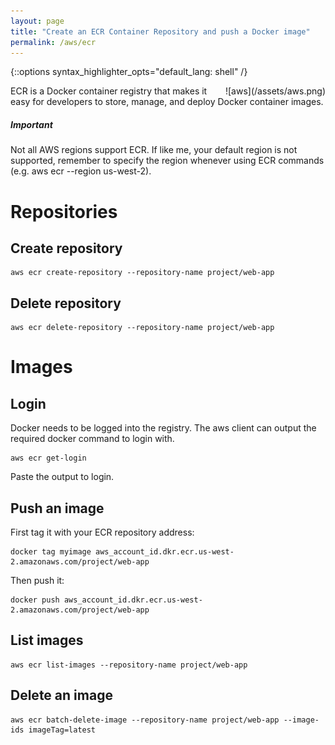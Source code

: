 ```yaml
---
layout: page
title: "Create an ECR Container Repository and push a Docker image"
permalink: /aws/ecr
---
```

{::options syntax_highlighter_opts="default_lang: shell" /}

<div style="float: right" markdown="1">
![aws](/assets/aws.png)
</div>

ECR is a Docker container registry that makes it easy for developers to store,
manage, and deploy Docker container images.

<div class="note">
    <h5>Important</h5>
    Not all AWS regions support ECR. If like me, your default region is not
    supported, remember to specify the region whenever using ECR commands (e.g.
    aws ecr --region us-west-2).
</div>

Repositories
============

Create repository
-----------------

    aws ecr create-repository --repository-name project/web-app

Delete repository
-----------------

    aws ecr delete-repository --repository-name project/web-app

Images
======

Login
-----

Docker needs to be logged into the registry. The aws client can output the
required docker command to login with.

    aws ecr get-login

Paste the output to login.

Push an image
-------------

First tag it with your ECR repository address:

    docker tag myimage aws_account_id.dkr.ecr.us-west-2.amazonaws.com/project/web-app

Then push it:

    docker push aws_account_id.dkr.ecr.us-west-2.amazonaws.com/project/web-app

List images
-----------

    aws ecr list-images --repository-name project/web-app

Delete an image
---------------

    aws ecr batch-delete-image --repository-name project/web-app --image-ids imageTag=latest

